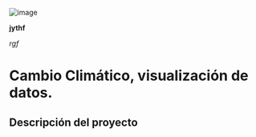 ![image](https://user-images.githubusercontent.com/120071637/220119273-7807a9ad-0252-4206-a364-505e2c823752.png)
 

**jythf**

*rgf*
# Cambio Climático, visualización de datos.
  
## Descripción del proyecto

